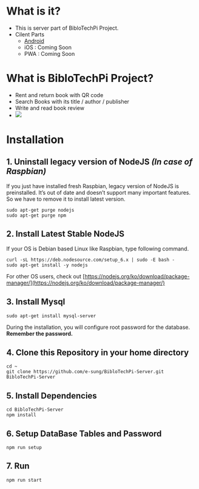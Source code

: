 # What is it?
* This is server part of BibloTechPi Project.
* Cilent Parts
  * [Android](https://github.com/e-sung/BibloTechAndroid)
  * iOS : Coming Soon
  * PWA : Coming Soon
  
# What is BibloTechPi Project?
* Rent and return book with QR code
* Search Books with its title / author / publisher
* Write and read book review 
* ![](/demo.gif)

# Installation 

## 1. Uninstall legacy version of NodeJS *(In case of Raspbian)*

If you just have installed fresh Raspbian, legacy version of NodeJS is preinstalled.
It’s out of date and doesn’t support many important features. So we have to remove it to install latest version.  

```
sudo apt-get purge nodejs   
sudo apt-get purge npm
```

## 2. Install Latest Stable NodeJS

If your OS is Debian based Linux like Raspbian, type following command.

```
curl -sL https://deb.nodesource.com/setup_6.x | sudo -E bash -
sudo apt-get install -y nodejs
```

For other OS users, check out [https://nodejs.org/ko/download/package-manager/](https://nodejs.org/ko/download/package-manager/) 

## 3. Install Mysql 

```
sudo apt-get install mysql-server 
```

During the installation, you will configure root password for the database. **Remember the password.**

## 4. Clone this Repository in your home directory
```
cd ~
git clone https://github.com/e-sung/BibloTechPi-Server.git BibloTechPi-Server
```

## 5. Install Dependencies
```
cd BibloTechPi-Server
npm install
```

## 6. Setup DataBase Tables  and Password
```
npm run setup
```

## 7. Run
```
npm run start
```
